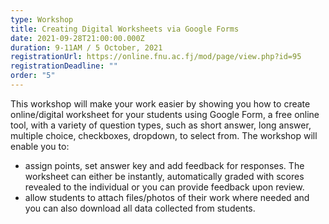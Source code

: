 ```yaml
---
type: Workshop
title: Creating Digital Worksheets via Google Forms
date: 2021-09-28T21:00:00.000Z
duration: 9-11AM / 5 October, 2021
registrationUrl: https://online.fnu.ac.fj/mod/page/view.php?id=95
registrationDeadline: ""
order: "5"
---
```

This workshop will make your work easier by showing you how to create online/digital worksheet for your students using Google Form, a free online tool, with a variety of question types, such as short answer, long answer, multiple choice, checkboxes, dropdown, to select from. The workshop will enable you to:

* assign points, set answer key and add feedback for responses. The worksheet can either be instantly, automatically graded with scores revealed to the individual or you can provide feedback upon review.
* allow students to attach files/photos of their work where needed and you can also download all data collected from students.